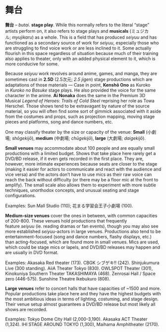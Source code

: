 # 舞台

**舞台** – *butai*. **stage play**. While this normally refers to the literal “stage” artists perform on, it also refers to stage plays and **musicals** (ミュジカル; *myujikaru*) as a whole. This is a field that has produced *seiyuu* and has functioned as a secondary source of work for *seiyuu*, especially those who are struggling to find voice work or are less inclined to it. Some actually flourish in this space regardless of situation because much of their training also applies to theater, only with an added physical element to it, which is more conducive for some.

Because *seiyuu* work revolves around anime, games, and manga, they are sometimes cast in **2.5D** (2.5次元; *2.5 jigen*) stage productions which are adaptations of those materials — Case in point, **Kenshō Ono** as Kuroko in *Kuroko no Basuke* stage plays. He also provided the voice for the same character in the anime. **Ai Nonaka** does the same in the Premium 3D Musical *Legend of Heroes: Trails of Cold Steel* reprising her role as Towa Herschel. Those shows tend to be extravagant by nature of the source material, so you will often find some sort of gimmick associated with it aside from the costumes and props, such as projection mapping, moving stage pieces and platforms, song and dance numbers, etc.

One may classify theater by the size or capacity of the venue: **Small** (小劇場; *shōgekijō*), **medium** (中劇場; *chūgekijō*), **large** (大劇場; *daigekijō*).

**Small venues** may accommodate about 100 people and are equally small productions with a limited budget. Shows that take place here rarely get a DVD/BD release, if it even gets recorded in the first place. They are, however, more intimate experiences because seats are closer to the stage (making it easier for actors to communicate and react with the audience and vice versa) and the actors don’t have to use mics as their raw voice can reach the back without difficulty (or there may be a floor mic at the front to amplify). The small scale also allows them to experiment with more subtle techniques, unorthodox concepts, and unusual seating and stage configurations. 

Examples: Sun Mall Studio (110); 花まる学習会王子小劇場 (100).

**Medium-size venues** cover the ones in between, with common capacities of 200-800. These venues hold productions that frequently feature *seiyuu* (ie. reading dramas or fan events), though you may also see more established *seiyuu*-actors in large venues. Productions also tend to be entertainment-focused (song and dance numbers, flashy displays, etc.) than acting-focused, which are found more in small venues. Mics are used, which could be stage mics or lapels, and DVD/BD releases may happen and are usually in DVD format.

Examples: Akasaka Red theater (173). CBGK シブゲキ!! (242). Shinjukumura Live (300 standing). AiiA Theater Tokyo (830). OWLSPOT Theater (301), Kinokuniya Southern Theater TAKASHIMAYA (468). Zenrosai Hall / Space zero (446-575). Sunshine Theatre Ikebukuro (808).

**Large venues** refer to concert halls that have capacities of ~1500 and more. Popular productions take place here and they have the highest budgets with the most ambitious ideas in terms of lighting, costuming, and stage design. Their venue setup almost guarantees a DVD/BD release but most likely all shows are recorded. 

Examples: Tokyo Dome City Hall (2,000-3,190). Akasaka ACT Theater (1,324). IHI STAGE AROUND TOKYO (1,300), Maihama Amphitheater (2170).
